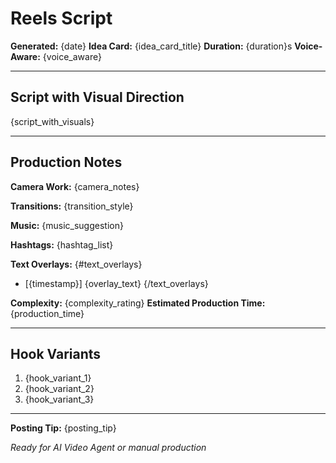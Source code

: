 # Reels Script

**Generated:** {date}
**Idea Card:** {idea_card_title}
**Duration:** {duration}s
**Voice-Aware:** {voice_aware}

---

## Script with Visual Direction

{script_with_visuals}

---

## Production Notes

**Camera Work:**
{camera_notes}

**Transitions:**
{transition_style}

**Music:**
{music_suggestion}

**Hashtags:**
{hashtag_list}

**Text Overlays:**
{#text_overlays}
- [{timestamp}] {overlay_text}
{/text_overlays}

**Complexity:** {complexity_rating}
**Estimated Production Time:** {production_time}

---

## Hook Variants

1. {hook_variant_1}
2. {hook_variant_2}
3. {hook_variant_3}

---

**Posting Tip:** {posting_tip}

*Ready for AI Video Agent or manual production*
